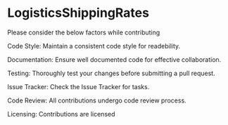 # LogisticsShippingRates
Please consider the below factors while contributing

Code Style:
Maintain a consistent code style for readebility.

Documentation:
Ensure well documented code for effective collaboration.

Testing:
Thoroughly test your changes before submitting a pull request.

Issue Tracker:
Check the Issue Tracker for tasks.

Code Review:
All contributions undergo code review process.

Licensing:
Contributions are licensed
